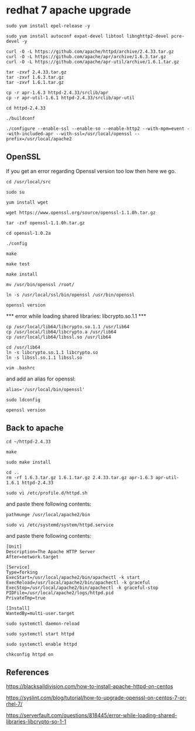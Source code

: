 # redhat 7 apache upgrade

`sudo yum install epel-release -y`

`sudo yum install autoconf expat-devel libtool libnghttp2-devel pcre-devel -y`

```
curl -O -L https://github.com/apache/httpd/archive/2.4.33.tar.gz
curl -O -L https://github.com/apache/apr/archive/1.6.3.tar.gz
curl -O -L https://github.com/apache/apr-util/archive/1.6.1.tar.gz
```

```
tar -zxvf 2.4.33.tar.gz
tar -zxvf 1.6.3.tar.gz
tar -zxvf 1.6.1.tar.gz
```

```
cp -r apr-1.6.3 httpd-2.4.33/srclib/apr
cp -r apr-util-1.6.1 httpd-2.4.33/srclib/apr-util
```

`cd httpd-2.4.33`

`./buildconf`

`./configure --enable-ssl --enable-so --enable-http2 --with-mpm=event --with-included-apr --with-ssl=/usr/local/openssl --prefix=/usr/local/apache2`

## OpenSSL

If you get an error regarding Openssl version too low then here we go.

`cd /usr/local/src`

`sudo su`

`yum install wget`

`wget https://www.openssl.org/source/openssl-1.1.0h.tar.gz`

`tar -zxf openssl-1.1.0h.tar.gz`

`cd openssl-1.0.2a`

`./config`

`make`

`make test`

`make install`

`mv /usr/bin/openssl /root/`

`ln -s /usr/local/ssl/bin/openssl /usr/bin/openssl`

`openssl version`

*** error while loading shared libraries: libcrypto.so.1.1 ***

```
cp /usr/local/lib64/libcrypto.so.1.1 /usr/lib64
cp /usr/local/lib64/libcrypto.a /usr/lib64
cp /usr/local/lib64/libssl.so /usr/lib64
```

```
cd /usr/lib64
ln -s libcrypto.so.1.1 libcrypto.so
ln -s libssl.so.1.1 libssl.so
```

`vim .bashrc`

and add an alias for openssl:

```
alias='/usr/local/bin/openssl'
```

`sudo ldconfig`

`openssl version`

## Back to apache

`cd ~/httpd-2.4.33`

`make`

`sudo make install`

```
cd ..
rm -rf 1.6.3.tar.gz 1.6.1.tar.gz 2.4.33.tar.gz apr-1.6.3 apr-util-1.6.1 httpd-2.4.33
```

`sudo vi /etc/profile.d/httpd.sh`

and paste there following contents:

```
pathmunge /usr/local/apache2/bin
```

`sudo vi /etc/systemd/system/httpd.service`

and paste there following contents:

```
[Unit]
Description=The Apache HTTP Server
After=network.target

[Service]
Type=forking
ExecStart=/usr/local/apache2/bin/apachectl -k start
ExecReload=/usr/local/apache2/bin/apachectl -k graceful
ExecStop=/usr/local/apache2/bin/apachectl -k graceful-stop
PIDFile=/usr/local/apache2/logs/httpd.pid
PrivateTmp=true

[Install]
WantedBy=multi-user.target
```

`sudo systemctl daemon-reload`

`sudo systemctl start httpd`

`sudo systemctl enable httpd`

`chkconfig httpd on`

## References

https://blacksaildivision.com/how-to-install-apache-httpd-on-centos

https://syslint.com/blog/tutorial/how-to-upgrade-openssl-on-centos-7-or-rhel-7/

https://serverfault.com/questions/818445/error-while-loading-shared-libraries-libcrypto-so-1-1
